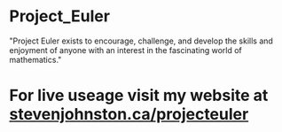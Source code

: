 # Project_Euler
"Project Euler exists to encourage, challenge, and develop the skills and enjoyment of anyone with an interest in the fascinating world of mathematics."
 <h1>For live useage visit my website at <a href="http://stevenjohnston.ca/projecteuler/">stevenjohnston.ca/projecteuler<h1>
